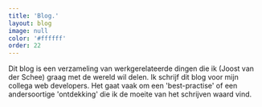 ```yaml
---
title: 'Blog.'
layout: blog
image: null
color: '#ffffff'
order: 22
---
```


Dit blog is een verzameling van werkgerelateerde dingen die ik (Joost van der Schee) graag met de wereld wil delen. Ik schrijf dit blog voor mijn collega web developers. Het gaat vaak om een 'best-practise' of een andersoortige 'ontdekking' die ik de moeite van het schrijven waard vind.